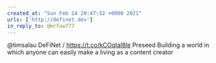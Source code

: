 ```yaml
---
created_at: "Sun Feb 14 20:47:32 +0000 2021"
urls: ['http://definet.dev']
in_reply_to: @mrfow777
---
```


@timsalau DeFiNet / https://t.co/kCOqIaI8le 
Preseed
Building a world in which anyone can easily make a living as a content creator